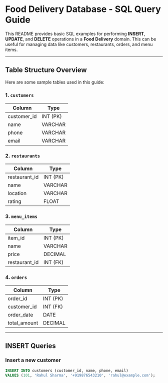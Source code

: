 # Food Delivery Database - SQL Query Guide

This README provides basic SQL examples for performing **INSERT**, **UPDATE**, and **DELETE** operations in a **Food Delivery** domain. This can be useful for managing data like customers, restaurants, orders, and menu items.

---

## Table Structure Overview

Here are some sample tables used in this guide:

### 1. `customers`
| Column        | Type         |
|---------------|--------------|
| customer_id   | INT (PK)     |
| name          | VARCHAR      |
| phone         | VARCHAR      |
| email         | VARCHAR      |

### 2. `restaurants`
| Column        | Type         |
|---------------|--------------|
| restaurant_id | INT (PK)     |
| name          | VARCHAR      |
| location      | VARCHAR      |
| rating        | FLOAT        |

### 3. `menu_items`
| Column        | Type         |
|---------------|--------------|
| item_id       | INT (PK)     |
| name          | VARCHAR      |
| price         | DECIMAL      |
| restaurant_id | INT (FK)     |

### 4. `orders`
| Column        | Type         |
|---------------|--------------|
| order_id      | INT (PK)     |
| customer_id   | INT (FK)     |
| order_date    | DATE         |
| total_amount  | DECIMAL      |

---

## INSERT Queries

### Insert a new customer
```sql
INSERT INTO customers (customer_id, name, phone, email)
VALUES (101, 'Rahul Sharma', '+919876543210', 'rahul@example.com');
